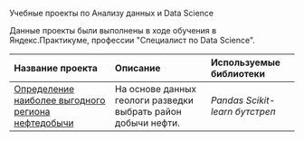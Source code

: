 Учебные проекты по Анализу данных и Data Science

Данные проекты были выполнены в ходе обучения в Яндекс.Практикуме, профессии "Специалист по Data Science".

| Название проекта | Описание | Используемые библиотеки | 
| :---------------------- | :---------------------- | :---------------------- | 
| [Определение наиболее выгодного региона нефтедобычи](08_region_oil_production) | На основе данных геологи разведки выбрать район добычи нефти. | *Pandas Scikit-learn бутстреп* | 

